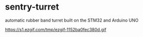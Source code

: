 # sentry-turret
automatic rubber band turret built on the STM32 and Arduino UNO

https://s1.ezgif.com/tmp/ezgif-1152ba0fec380d.gif
